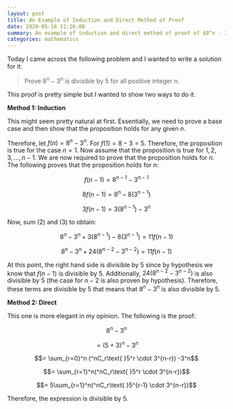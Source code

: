 ```yaml
---
layout: post
title: An Example of Induction and Direct Method of Proof
date: 2020-05-16 21:16:00
summary: An example of induction and direct method of proof of $8^n - 3^n \equiv 0 \pmod 5$
categories: mathematics
---
```




Today I came across the following problem and I wanted to write a solution for it:



> Prove $8^n - 3^n$ is divisible by 5 for all positive integer $n$.

This proof is pretty simple but I wanted to show two ways to do it.



**Method 1: Induction**

This might seem pretty natural at first. Essentially, we need to prove a base case and then show that the proposition holds for any given $n$.



Therefore, let $f(n) = 8^n - 3^n$. For $f(1) = 8 - 3 = 5$. Therefore, the proposition is true for the case $n = 1$. Now assume that the proposition is true for $1, 2, 3, ..., n-1$. We are now required to prove that the proposition holds for $n$. The following proves that the proposition holds for $n$:



$$f(n-1) = 8^{n-1} - 3^{n-1}$$

$$8f(n-1) = 8^n - 8(3^{n-1})$$

$$3f(n-1) = 3(8^{n-1}) - 3^n$$

Now, sum (2) and (3) to obtain:

$$8^n - 3^n + 3(8^{n-1}) - 8(3^{n-1}) = 11f(n-1)$$

$$8^n - 3^n + 24\biggl(8^{n-2} - 3^{n-2}\biggl) = 11f(n-1)$$

At this point, the right hand side is divisible by $5$ since by hypothesis we know that $f(n-1)$ is divisible by $5$. Additionally, $24\biggl(8^{n-2} - 3^{n-2}\biggl)$ is also divisible by $5$ (the case for $n-2$ is also proven by hypothesis). Therefore, these terms are divisible by $5$ that means that $8^n - 3^n$ is also divisible by $5$. 

**Method 2: Direct**

This one is more elegant in my opinion. The following is the proof:

$$8^n - 3^n$$

$$ = (5 + 3)^n - 3^n$$

$$= \sum_{r=0}^n (^nC_r\text{ }5^r \cdot 3^{n-r}) -3^n$$

$$= \sum_{r=1}^n(^nC_r\text{ }5^r \cdot 3^{n-r})$$

$$= 5\sum_{r=1}^n(^nC_r\text{ }5^{r-1} \cdot 3^{n-r})$$

Therefore, the expression is divisible by $5$.
